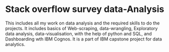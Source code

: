 #  Stack overflow survey data-Analysis
This includes all my work on data analysis and the required skills to do the projects.
It includes basics of Web-scraping, data-wrangling, Exploratory data analysis, data-visualisation, with the help of python and SQL, and Dashboarding wth IBM Cognos.
It is a part of IBM capstone project for data analytics.
